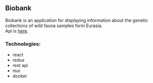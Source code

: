## Biobank

Biobank is an application for displaying information about the genetic collections of wild fauna samples form Eurasia. <br>
Api is [here](https://github.com/liudmilah/biobank-api). <br>

### Technologies:
- react
- redux
- rest api
- mui
- docker

